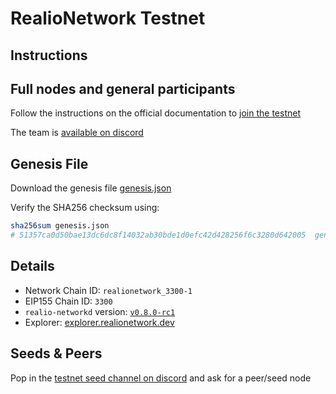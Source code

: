 # RealioNetwork Testnet

## Instructions

## Full nodes and general participants

Follow the instructions on the official documentation to [join the testnet](https://docs.realio.network/testnet/overview) 

The team is [available on discord](https://discord.gg/Nv9EUbRnKb)

## Genesis File

Download the genesis file [genesis.json](./genesis.json)

Verify the SHA256 checksum using:

```bash
sha256sum genesis.json
# 51357ca0d50bae13dc6dc8f14032ab30bde1d0efc42d428256f6c3280d642005  genesis.json
```

## Details

- Network Chain ID: `realionetwork_3300-1`
- EIP155 Chain ID: `3300`
- `realio-networkd` version: [`v0.8.0-rc1`](https://github.com/realiotech/realio-network/releases)
- Explorer: [explorer.realionetwork.dev](https://explorer.k8s.stage.realio.fund/)

## Seeds & Peers

Pop in the [ testnet seed channel on discord](https://discord.gg/Nv9EUbRnKb) and ask for a peer/seed node
